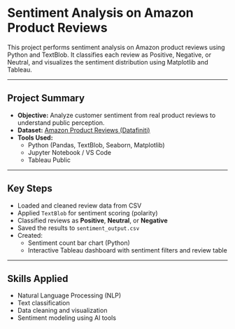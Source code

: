 #  Sentiment Analysis on Amazon Product Reviews

This project performs sentiment analysis on Amazon product reviews using Python and TextBlob. It classifies each review as Positive, Negative, or Neutral, and visualizes the sentiment distribution using Matplotlib and Tableau.

---

##  Project Summary

- **Objective:** Analyze customer sentiment from real product reviews to understand public perception.
- **Dataset:** [Amazon Product Reviews (Datafiniti)](https://www.kaggle.com/datasets/datafiniti/consumer-reviews-of-amazon-products)
- **Tools Used:**
  - Python (Pandas, TextBlob, Seaborn, Matplotlib)
  - Jupyter Notebook / VS Code
  - Tableau Public

---

## Key Steps

- Loaded and cleaned review data from CSV
- Applied `TextBlob` for sentiment scoring (polarity)
- Classified reviews as **Positive**, **Neutral**, or **Negative**
- Saved the results to `sentiment_output.csv`
- Created:
  - Sentiment count bar chart (Python)
  - Interactive Tableau dashboard with sentiment filters and review table

---

## Skills Applied

- Natural Language Processing (NLP)
- Text classification
- Data cleaning and visualization
- Sentiment modeling using AI tools

